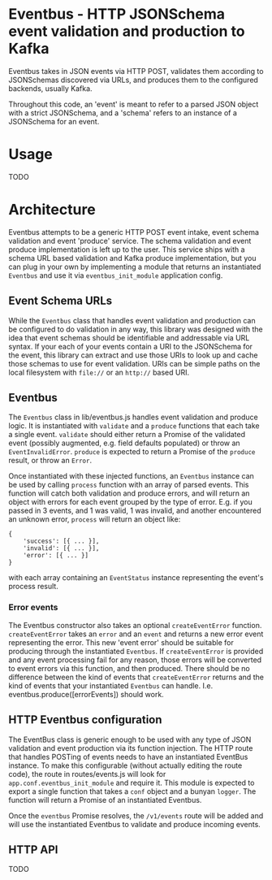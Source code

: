 # Eventbus - HTTP JSONSchema event validation and production to Kafka

Eventbus takes in JSON events via HTTP POST, validates them according to
JSONSchemas discovered via URLs, and produces them to the configured backends,
usually Kafka.

Throughout this code, an 'event' is meant to refer to a parsed JSON object with
a strict JSONSchema, and a 'schema' refers to an instance of a JSONSchema for
an event.

# Usage

TODO

# Architecture

Eventbus attempts to be a generic HTTP POST event intake, event schema validation
and event 'produce' service.  The schema validation and event produce implementation
is left up to the user.  This service ships with a schema URL based
validation and Kafka produce implementation, but you can plug in your own
by implementing a module that returns an instantiated `Eventbus` and use it
via `eventbus_init_module` application config.

## Event Schema URLs

While the `Eventbus` class that handles event validation and production can
be configured to do validation in any way, this library was designed with the
idea that event schemas should be identifiable and addressable via
URL syntax.  If your each of your events contain a URI to the JSONSchema
for the event, this library can extract and use those URIs to look up
and cache those schemas to use for event validation.  URIs can be
simple paths on the local filesystem with `file://` or an `http://` based
URI.


## Eventbus

The `Eventbus` class in lib/eventbus.js handles event validation and produce logic.
It is instantiated with `validate` and a `produce` functions that each take a single
event.  `validate` should either return a Promise of the validated event
(possibly augmented, e.g. field defaults populated) or throw an `EventInvalidError`.
`produce` is expected to return a Promise of the `produce` result, or throw an
`Error`.

Once instantiated with these injected functions, an `Eventbus` instance can be used
by calling `process` function with an array of parsed events.  This function will
catch both validation and produce errors, and will return an object with errors
for each event grouped by the type of error.  E.g. if you passed in 3 events,
and 1 was valid, 1 was invalid, and another encountered an unknown error, `process`
will return an object like:

```$javascript
{
    'success': [{ ... }],
    'invalid': [{ ... }],
    'error': [{ ... }]
}
```
with each array containing an `EventStatus` instance representing the event's process result.

### Error events

The Eventbus constructor also takes an optional `createEventError` function.
`createEventError` takes an `error` and an `event` and returns a new
error event representing the error.  This new 'event error' should be suitable for producing through the
instantiated `Eventbus`.  If `createEventError` is provided and any event processing fail for any
reason, those errors will be converted to event errors via this function, and then produced.
There should be no difference between the kind of events that `createEventError` returns and the kind of
events that your instantiated `Eventbus` can handle. I.e. eventbus.produce([errorEvents]) should work.

## HTTP Eventbus configuration

The EventBus class is generic enough to be used with any type of JSON validation and event production via its
function injection.  The HTTP route that handles POSTing of events needs to have an instantiated
EventBus instance.  To make this configurable (without actually editing the route code), the route in
routes/events.js will look for `app.conf.eventbus_init_module` and require it.  This module is expected to
export a single function that takes a `conf` object and a bunyan `logger`.  The function will return
a Promise of an instantiated Eventbus.

Once the `eventbus` Promise resolves, the `/v1/events` route will be added and will use the instantiated
Eventbus to validate and produce incoming events.


## HTTP API


TODO
